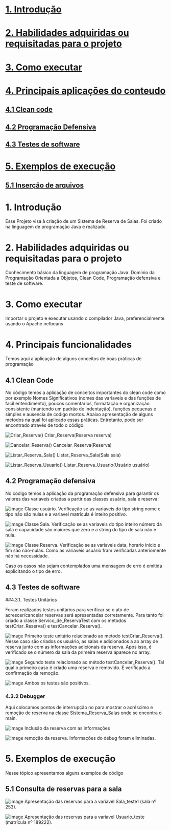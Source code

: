 
# [1. Introdução](https://github.com/ThaynanPaulo/Sistema_Reserva_Salas/blob/main/README.md#1-introdu%C3%A7%C3%A3o-1)
# [2. Habilidades adquiridas ou requisitadas para o projeto](https://github.com/ThaynanPaulo/Sistema_Reserva_Salas/blob/main/README.md#2-habilidades-adquiridas-ou-requisitadas-para-o-projeto-1)
# [3. Como executar](https://github.com/ThaynanPaulo/Sistema_Reserva_Salas/blob/main/README.md#3-como-executar-1)
# [4. Principais aplicações do conteudo](https://github.com/ThaynanPaulo/Sistema_Reserva_Salas/blob/main/README.md#4-principais-funcionalidades)
## [4.1 Clean code](https://github.com/ThaynanPaulo/Sistema_Reserva_Salas/blob/main/README.md#41-clean-code-1)
## [4.2 Programação Defensiva](https://github.com/ThaynanPaulo/Sistema_Reserva_Salas/blob/main/README.md#42-programa%C3%A7%C3%A3o-defensiva-1)
## [4.3 Testes de software](https://github.com/ThaynanPaulo/Sistema_Reserva_Salas/blob/main/README.md#43-testes-de-software-1)
# [5. Exemplos de execução](https://github.com/ThaynanPaulo/Sistema_Reserva_Salas/blob/main/README.md#5-exemplos-de-execu%C3%A7%C3%A3o-1)
## [5.1 Inserção de arquivos](https://github.com/ThaynanPaulo/Sistema_Reserva_Salas/blob/main/README.md#51-consulta-de-reservas-para-a-sala)
 

# 1. Introdução
Esse Projeto visa à criação de um Sistema de Reserva de Salas. Foi criado na linguagem de programação Java e realizado.

# 2. Habilidades adquiridas ou requisitadas para o projeto
Conhecimento básico da linguagem de programação Java. Domínio da Programação Orientada a Objetos, Clean Code, Programação defensiva e teste de software.

# 3. Como executar
Importar o projeto e executar usando o compilador Java, preferencialmente usando o Apache netbeans

# 4. Principais funcionalidades

Temos aqui a aplicação de alguns conceitos de boas práticas de programação

## 4.1 Clean Code

No código temos a aplicação de conceitos importantes do clean code como por exemplo Nomes Significativos (nomes das variaveis e das funções de facil entendimento), poucos comentários, formatação e organização consistente (mantendo um padrão de indentação), funções pequenas e simples e ausencia de codigo mortos. Abaixo apresentação de alguns metodos na qual foi aplicado essas práticas. Entretanto, pode ser encontrado através de todo o código.

![Criar_Reserva()](https://github.com/user-attachments/assets/a8c3d236-d899-4343-ac31-c9cee7ca93c9)
Criar_Reserva(Reserva reserva)


![Cancelar_Reserva()](https://github.com/user-attachments/assets/66ef2e6d-ec87-41ea-91cd-f6607180e66d)
Cancelar_Reserva(Reserva)

![Listar_Reserva_Sala()](https://github.com/user-attachments/assets/abdca9d9-27ca-452e-b46d-d98e1fbb7966)
Listar_Reserva_Sala(Sala sala)

![Listar_Reserva_Usuario()](https://github.com/user-attachments/assets/7509e322-e768-4ca6-bfb6-176fbef59867)
Listar_Reserva_Usuario(Usuário usuário)

## 4.2 Programação defensiva

No codigo temos a aplicação da programação defensiva para garantir os valores das variaveis criadas a partir das classes usuário, sala e reserva:

![image](https://github.com/user-attachments/assets/5316f795-c2a6-41cb-beac-ae1432278cd8)
Classe usuário. Verificação se as variaveis do tipo string nome e tipo não são nulas e a variavel matrícula é inteiro positivo.

![image](https://github.com/user-attachments/assets/f2e64bf2-8978-41f7-be76-679a8b99c6fd)
Classe Sala. Verificação se as variaveis do tipo inteiro número da sala e capacidade são maiores que zero e a string do tipo de sala não é nula.

![image](https://github.com/user-attachments/assets/4d245efa-bdfa-4773-af37-9e4b37d75910)
Classe Reserva. Verificação se as variaveis data, horario inicio e fim são não-nulas. Como as variaveis usuário fram verificadas anteriomente não há necessidade.

Caso os casos não sejam contemplados uma mensagem de erro é emitida explicitando o tipo de erro.

## 4.3 Testes de software 

##4.3.1. Testes Unitários

Foram realizados testes unitários para verificar se o ato de acrescer/cancelar reservas será apresentadas corretamente. Para tanto foi criado a classe Servico_de_ReservaTest com os metodos testCriar_Reserva() e testCancelar_Reserva().
 

![image](https://github.com/user-attachments/assets/2d2113d8-e73c-43aa-b340-146fd56c61c5)
Primeiro teste unitário relacionado ao metodo testCriar_Reserva(). Nesse caso são criados os usuário, as salas e adicionados a ao array de reserva junto com as informações adicionais da reserva.
Após isso, é verificado se o número da sala da primeira reserva aparece no array.

![image](https://github.com/user-attachments/assets/e94aa72b-6344-4697-b9da-31f1a9a5ab59)
Segundo teste relacionado ao método testCancelar_Reserva(). Tal qual o primeiro caso é criado uma reserva e removido. É verificado a confirmação da remoção.

![image](https://github.com/user-attachments/assets/798d7aaa-68b3-46a9-8730-1ddf2d658797)
Ambos os testes são positivos.

### 4.3.2 Debugger
Aqui colocamos pontos de interrupção no para mostrar o acréscimo e remoção de reserva na classe Sistema_Reserva_Salas onde se encontra o main.

![image](https://github.com/user-attachments/assets/0abdc500-75ec-4599-af93-f428ff98c05a)
Inclusão da reserva com as informações

![image](https://github.com/user-attachments/assets/451f027d-b225-46e2-bb52-31865fc9fe56)
remoção da reserva. Informações do debug foram eliminadas.

# 5. Exemplos de execução

Nesse tópico apresentamos alguns exemplos de código

## 5.1 Consulta de reservas para a sala 

![image](https://github.com/user-attachments/assets/6c2edfac-62b7-49ff-9d7e-9d11fbfe4b60)
Apresentação das reservas para a variavel Sala_teste1 (sala nº 253).

![image](https://github.com/user-attachments/assets/dead228d-9b01-469b-b1ab-41650daf7411)
Apresentação das reservas para a variavel Usuario_teste (matrícula nº 189222).
